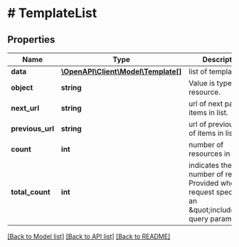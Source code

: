 # # TemplateList

## Properties

Name | Type | Description | Notes
------------ | ------------- | ------------- | -------------
**data** | [**\OpenAPI\Client\Model\Template[]**](Template.md) | list of templates | [optional]
**object** | **string** | Value is type of resource. | [optional]
**next_url** | **string** | url of next page of items in list. | [optional]
**previous_url** | **string** | url of previous page of items in list. | [optional]
**count** | **int** | number of resources in a set | [optional]
**total_count** | **int** | indicates the total number of records. Provided when the request specifies an \&quot;include\&quot; query parameter | [optional]

[[Back to Model list]](../../README.md#models) [[Back to API list]](../../README.md#endpoints) [[Back to README]](../../README.md)
